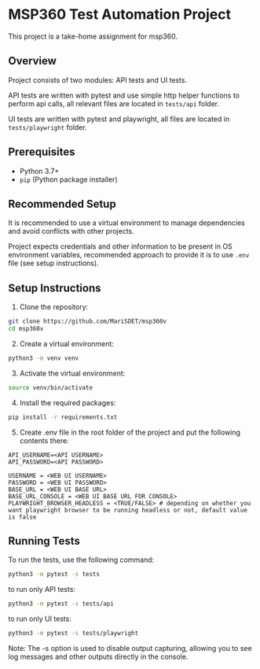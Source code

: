 # MSP360 Test Automation Project
This project is a take-home assignment for msp360. 

## Overview
Project consists of two modules: API tests and UI tests.

API tests are written with pytest and use simple http helper functions to perform api calls, all relevant files are located in ```tests/api``` folder.

UI tests are written with pytest and playwright, all files are located in ```tests/playwright``` folder.

## Prerequisites

- Python 3.7+
- `pip` (Python package installer)

## Recommended Setup
It is recommended to use a virtual environment to manage dependencies and avoid conflicts with other projects. 

Project expects credentials and other information to be present in OS environment variables, recommended approach to provide it is to use ```.env``` file (see setup instructions).

## Setup Instructions

1. Clone the repository:

```sh
git clone https://github.com/MariSDET/msp360v
cd msp360v
```

2. Create a virtual environment:

```sh
python3 -m venv venv
```
3. Activate the virtual environment: 
```sh
source venv/bin/activate
```

4. Install the required packages:
```sh
pip install -r requirements.txt
```

5. Create .env file in the root folder of the project and put the following contents there:
```
API_USERNAME=<API USERNAME>
API_PASSWORD=<API PASSWORD>

USERNAME = <WEB UI USERNAME>
PASSWORD = <WEB UI PASSWORD>
BASE_URL = <WEB UI BASE URL>
BASE_URL_CONSOLE = <WEB UI BASE URL FOR CONSOLE>
PLAYWRIGHT_BROWSER_HEADLESS = <TRUE/FALSE> # depending on whether you want playwright browser to be running headless or not, default value is false
```

## Running Tests

To run the tests, use the following command:
```sh
python3 -m pytest -s tests
```
to run only API tests:
```sh
python3 -m pytest -s tests/api
```

to run only UI tests:
```sh
python3 -m pytest -s tests/playwright
```

Note: The -s option is used to disable output capturing, allowing you to see log messages and other outputs directly in the console.
